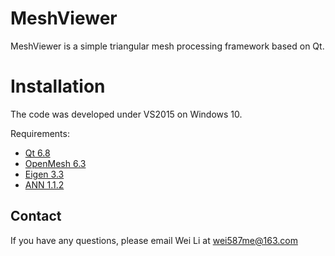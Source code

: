 # MeshViewer

MeshViewer is a simple triangular mesh processing framework based on Qt.

# Installation

The code was developed under VS2015 on Windows 10.

Requirements:
- [Qt 6.8](https://www.qt.io/)
- [OpenMesh 6.3](https://www.openmesh.org/)
- [Eigen 3.3](http://eigen.tuxfamily.org/index.php?title=Main_Page)
- [ANN 1.1.2](https://www.cs.umd.edu/~mount/ANN/)
	
	
## Contact

If you have any questions, please email Wei Li at wei587me@163.com




